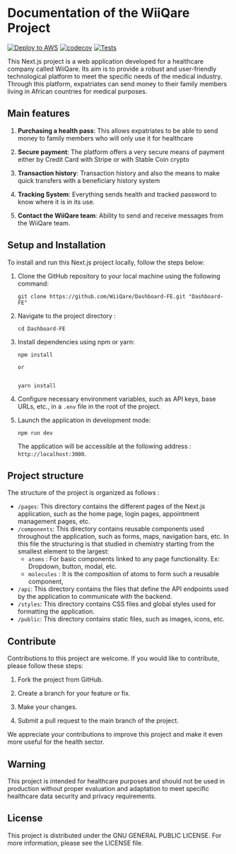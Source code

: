 # Documentation of the WiiQare Project

[![Deploy to AWS](https://github.com/WiiQare/frontend/actions/workflows/main.yml/badge.svg)](https://github.com/WiiQare/frontend/actions/workflows/main.yml)
[![codecov](https://codecov.io/gh/WiiQare/frontend/branch/main/graph/badge.svg?token=72SLV6EFSP)](https://codecov.io/gh/WiiQare/frontend)
[![Tests](https://github.com/WiiQare/frontend/actions/workflows/jest.js.yml/badge.svg)](https://github.com/WiiQare/frontend/actions/workflows/jest.js.yml)

This Next.js project is a web application developed for a healthcare company called WiiQare. Its aim is to provide a robust and user-friendly technological platform to meet the specific needs of the medical industry. Through this platform, expatriates can send money to their family members living in African countries for medical purposes.

## Main features

1. **Purchasing a health pass**: This allows expatriates to be able to send money to family members who will only use it for healthcare

2. **Secure payment**: The platform offers a very secure means of payment either by Credit Card with Stripe or with Stable Coin crypto

3. **Transaction history**: Transaction history and also the means to make quick transfers with a beneficiary history system

4. **Tracking System**: Everything sends health and tracked password to know where it is in its use.

5. **Contact the WiiQare team**: Ability to send and receive messages from the WiiQare team.

## Setup and Installation

To install and run this Next.js project locally, follow the steps below:

1. Clone the GitHub repository to your local machine using the following command:

   ```shell
   git clone https://github.com/WiiQare/Dashboard-FE.git "Dashboard-FE"
   ```


2. Navigate to the project directory :

   ```shell
   cd Dashboard-FE
   ```

3. Install dependencies using npm or yarn:

   ```shell
   npm install

   or


   yarn install
   ```


4. Configure necessary environment variables, such as API keys, base URLs, etc., in a `.env` file in the root of the project.

5. Launch the application in development mode:


    ```shell
    npm run dev
    ```

    The application will be accessible at the following address : `http://localhost:3000`.

## Project structure

The structure of the project is organized as follows :

- `/pages`: This directory contains the different pages of the Next.js application, such as the home page, login pages, appointment management pages, etc.
- `/components`: This directory contains reusable components used throughout the application, such as forms, maps, navigation bars, etc. In this file the structuring is that studied in chemistry starting from the smallest element to the largest:
    - `atoms` : For basic components linked to any page functionality. Ex: Dropdown, button, modal, etc. 
    - `molecules` : It is the composition of atoms to form such a reusable component, 
- `/api`: This directory contains the files that define the API endpoints used by the application to communicate with the backend.
- `/styles`: This directory contains CSS files and global styles used for formatting the application.
- `/public`: This directory contains static files, such as images, icons, etc.

## Contribute

Contributions to this project are welcome. If you would like to contribute, please follow these steps:

1. Fork the project from GitHub.

2. Create a branch for your feature or fix.

3. Make your changes.

4. Submit a pull request to the main branch of the project.

We appreciate your contributions to improve this project and make it even more useful for the health sector.

## Warning

This project is intended for healthcare purposes and should not be used in production without proper evaluation and adaptation to meet specific healthcare data security and privacy requirements.

## License

This project is distributed under the GNU GENERAL PUBLIC LICENSE. For more information, please see the LICENSE file.

